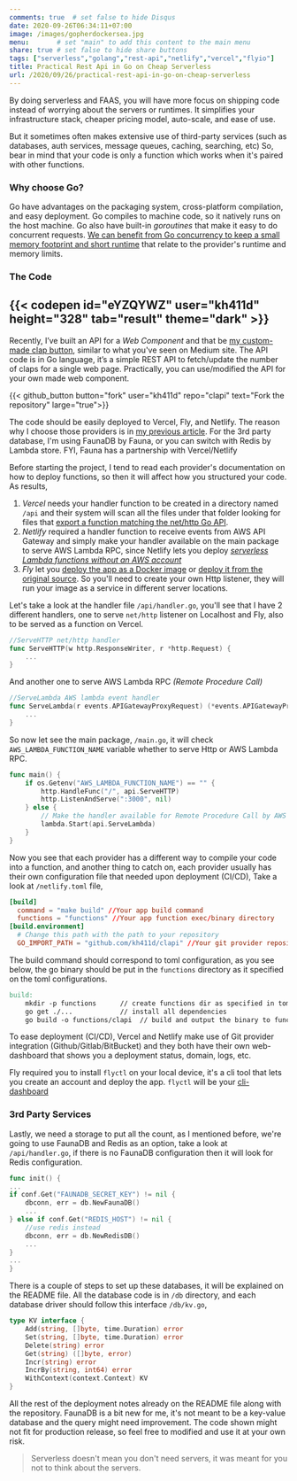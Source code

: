 ```yaml
---
comments: true	# set false to hide Disqus
date: 2020-09-26T06:34:11+07:00
image: /images/gopherdockersea.jpg
menu: 		# set "main" to add this content to the main menu
share: true	# set false to hide share buttons
tags: ["serverless","golang","rest-api","netlify","vercel","flyio"]
title: Practical Rest Api in Go on Cheap Serverless
url: /2020/09/26/practical-rest-api-in-go-on-cheap-serverless
---
```


By doing serverless and FAAS, you will have more focus on shipping code instead of worrying about the servers or runtimes. It simplifies your infrastructure stack, cheaper pricing model, auto-scale, and ease of use. 

But it sometimes often makes extensive use of third-party services (such as databases, auth services, message queues, caching, searching, etc) So, bear in mind that your code is only a function which works when it's paired with other functions.

### Why choose Go?
Go have advantages on the packaging system, cross-platform compilation, and easy deployment. Go compiles to machine code, so it natively runs on the host machine. Go also have built-in _goroutines_ that make it easy to do concurrent requests. [We can benefit from Go concurrency to keep a small memory footprint and short runtime](https://dave.cheney.net/2016/12/22/never-start-a-goroutine-without-knowing-how-it-will-stop) that relate to the provider's runtime and memory limits.

### The Code

{{< codepen id="eYZQYWZ" user="kh411d" height="328" tab="result" theme="dark" >}}
---
Recently, I’ve built an API for a _Web Component_ and that be [my custom-made clap button](https://khal.web.id/2020/09/23/build-a-medium-like-clap-button-using-svelte-custom-element-api/), similar to what you've seen on Medium site. The API code is in Go language, it’s a simple REST API to fetch/update the number of claps for a single web page. Practically, you can use/modified the API for your own made web component.

{{< github_button button="fork" user="kh411d" repo="clapi" text="Fork the repository" large="true">}}

The code should be easily deployed to Vercel, Fly, and Netlify. The reason why I choose those providers is in [my previous article](https://khal.web.id/2020/09/20/serverless-faas-providers-with-no-credit-card-required/). For the 3rd party database, I'm using FaunaDB by Fauna, or you can switch with Redis by Lambda store. FYI, Fauna has a partnership with Vercel/Netlify

Before starting the project, I tend to read each provider's documentation on how to deploy functions, so then it will affect how you structured your code. As results,

1. _Vercel_ needs your handler function to be created in a directory named `/api` and their system will scan all the files under that folder looking for files that [export a function matching the net/http Go API](https://vercel.com/docs/serverless-functions/supported-languages#go).
2. _Netlify_ required a handler function to receive events from AWS API Gateway and simply make your handler available on the main package to serve AWS Lambda RPC, since Netlify lets you deploy _[serverless Lambda functions without an AWS account](https://docs.netlify.com/functions/overview/)_
3. _Fly_ let you [deploy the app as a Docker image](https://fly.io/docs/hands-on/create-app/) or [deploy it from the original source](https://fly.io/docs/getting-started/golang/). So you'll need to create your own Http listener, they will run your image as a service in different server locations.

Let's take a look at the handler file `/api/handler.go`, you'll see that I have 2 different handlers, one to serve `net/http` listener on Localhost and Fly, also to be served as a function on Vercel.
```go
//ServeHTTP net/http handler
func ServeHTTP(w http.ResponseWriter, r *http.Request) {
    ... 
}
```
And another one to serve AWS Lambda RPC _(Remote Procedure Call)_
```go
//ServeLambda AWS lambda event handler
func ServeLambda(r events.APIGatewayProxyRequest) (*events.APIGatewayProxyResponse, error) {
    ...
}
```
So now let see the main package, `/main.go`, it will check `AWS_LAMBDA_FUNCTION_NAME` variable whether to serve Http or AWS Lambda RPC.
```go
func main() {
	if os.Getenv("AWS_LAMBDA_FUNCTION_NAME") == "" {
		http.HandleFunc("/", api.ServeHTTP)
		http.ListenAndServe(":3000", nil)
	} else {
		// Make the handler available for Remote Procedure Call by AWS Lambda
		lambda.Start(api.ServeLambda)
	}
}
```

Now you see that each provider has a different way to compile your code into a function, and another thing to catch on, each provider usually has their own configuration file that needed upon deployment (CI/CD), Take a look at `/netlify.toml` file,
```toml
[build]
  command = "make build" //Your app build command
  functions = "functions" //Your app function exec/binary directory
[build.environment]
  # Change this path with the path to your repository
  GO_IMPORT_PATH = "github.com/kh411d/clapi" //Your git provider repository path
```

The build command should correspond to toml configuration, as you see below, the go binary should be put in the `functions` directory as it specified on the toml configurations.

```makefile
build:
	mkdir -p functions      // create functions dir as specified in toml
	go get ./...            // install all dependencies
	go build -o functions/clapi  // build and output the binary to functions directory
```

To ease deployment (CI/CD), Vercel and Netlify make use of Git provider integration (Github/Gitlab/BitBucket) and they both have their own web-dashboard that shows you a deployment status, domain, logs, etc. 

Fly required you to install `flyctl` on your local device, it's a cli tool that lets you create an account and deploy the app. `flyctl` will be your [cli-dashboard](https://fly.io/docs/getting-started/working-with-fly-apps/)

### 3rd Party Services

Lastly, we need a storage to put all the count, as I mentioned before, we're going to use FaunaDB and Redis as an option, take a look at `/api/handler.go`, if there is no FaunaDB configuration then it will look for Redis configuration.

```go
func init() {
...
if conf.Get("FAUNADB_SECRET_KEY") != nil {
    dbconn, err = db.NewFaunaDB()
    ...
} else if conf.Get("REDIS_HOST") != nil {
    //use redis instead
    dbconn, err = db.NewRedisDB()
    ...
} 
...
}
```

There is a couple of steps to set up these databases, it will be explained on the README file. All the database code is in `/db` directory, and each database driver should follow this interface `/db/kv.go`,

```go
type KV interface {
	Add(string, []byte, time.Duration) error
	Set(string, []byte, time.Duration) error
	Delete(string) error
	Get(string) ([]byte, error)
	Incr(string) error
	IncrBy(string, int64) error
	WithContext(context.Context) KV
}
```

All the rest of the deployment notes already on the README file along with the repository. FaunaDB is a bit new for me, it's not meant to be a key-value database and the query might need improvement. The code shown might not fit for production release, so feel free to modified and use it at your own risk.

> Serverless doesn't mean you don't need servers, it was meant for you not to think about the servers.